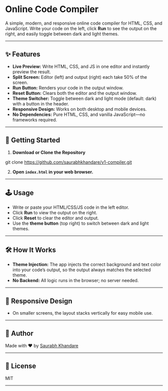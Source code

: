 # Online Code Compiler

A simple, modern, and responsive online code compiler for HTML, CSS, and JavaScript. Write your code on the left, click **Run** to see the output on the right, and easily toggle between dark and light themes.

---

## ✨ Features

- **Live Preview:** Write HTML, CSS, and JS in one editor and instantly preview the result.
- **Split Screen:** Editor (left) and output (right) each take 50% of the screen.
- **Run Button:** Renders your code in the output window.
- **Reset Button:** Clears both the editor and the output window.
- **Theme Switcher:** Toggle between dark and light mode (default: dark) with a button in the header.
- **Responsive Design:** Works on both desktop and mobile devices.
- **No Dependencies:** Pure HTML, CSS, and vanilla JavaScript—no frameworks required.

---

## 🚀 Getting Started

1. **Download or Clone the Repository**

git clone https://github.com/saurabhkhandare/v1-compiler.git

2. **Open `index.html` in your web browser.**

---

## 🕹️ Usage

- Write or paste your HTML/CSS/JS code in the left editor.
- Click **Run** to view the output on the right.
- Click **Reset** to clear the editor and output.
- Use the **theme button** (top right) to switch between dark and light themes.

---

## 🛠️ How It Works

- **Theme Injection:** The app injects the correct background and text color into your code’s output, so the output always matches the selected theme.
- **No Backend:** All logic runs in the browser; no server needed.

---

## 📱 Responsive Design

- On smaller screens, the layout stacks vertically for easy mobile use.

---

## 👤 Author

Made with ❤️ by [Saurabh Khandare](https://github.com/saurabhkhandare)

---

## 📄 License

MIT

---
